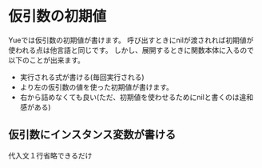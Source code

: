 # 仮引数の初期値

Yueでは仮引数の初期値が書けます。
呼び出すときにnilが渡されれば初期値が使われる点は他言語と同じです。
しかし、展開するときに関数本体に入るので以下のことが出来ます。

- 実行される式が書ける(毎回実行される)
- より左の仮引数の値を使った初期値が書けます。
- 右から詰めなくても良い(ただ、初期値を使わせるためにnilと書くのは違和感がある)

## 仮引数にインスタンス変数が書ける

代入文１行省略できるだけ

